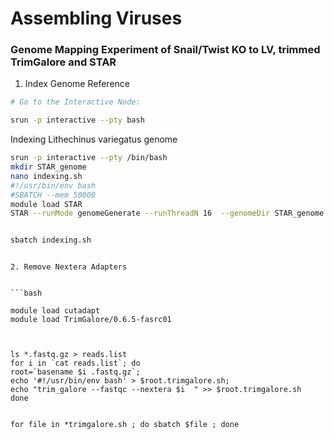 # Assembling Viruses

### Genome Mapping Experiment of Snail/Twist KO to LV, trimmed TrimGalore and STAR

1. Index Genome Reference

```bash
# Go to the Interactive Node:

srun -p interactive --pty bash
```

Indexing Lithechinus variegatus genome

```bash
srun -p interactive --pty /bin/bash
mkdir STAR_genome
nano indexing.sh
#!/usr/bin/env bash
#SBATCH --mem 50000
module load STAR
STAR --runMode genomeGenerate --runThreadN 16  --genomeDir STAR_genome --genomeFastaFiles Microtus_ochrogaster.MicOch1.0.dna.toplevel.fa --sjdbGTFfile Microtus_ochrogaster.MicOch1.0.100.chr.gtf


sbatch indexing.sh
```

```

2. Remove Nextera Adapters


```bash

module load cutadapt
module load TrimGalore/0.6.5-fasrc01



ls *.fastq.gz > reads.list
for i in `cat reads.list`; do
root=`basename $i .fastq.gz`;
echo '#!/usr/bin/env bash' > $root.trimgalore.sh;
echo "trim_galore --fastqc --nextera $i  " >> $root.trimgalore.sh
done


for file in *trimgalore.sh ; do sbatch $file ; done
```
